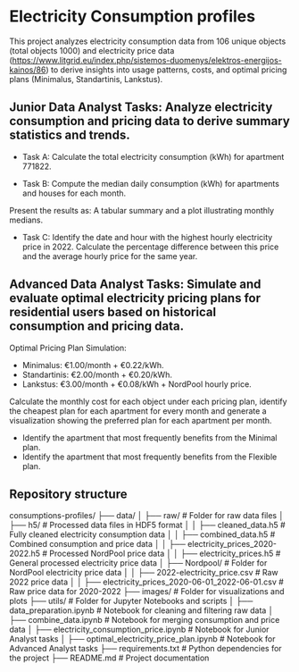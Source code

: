 # Electricity Consumption profiles

This project analyzes electricity consumption data from 106  unique objects (total objects 1000) and electricity price data (https://www.litgrid.eu/index.php/sistemos-duomenys/elektros-energijos-kainos/86) to derive insights into usage patterns, costs, and optimal pricing plans (Minimalus, Standartinis, Lankstus). 


## Junior Data Analyst Tasks: Analyze electricity consumption and pricing data to derive summary statistics and trends.

- Task A: Calculate the total electricity consumption (kWh) for apartment 771822.

- Task B: Compute the median daily consumption (kWh) for apartments and houses for each month.

Present the results as:
A tabular summary and a plot illustrating monthly medians.

- Task C:  Identify the date and hour with the highest hourly electricity price in 2022. Calculate the percentage difference between this price and the average hourly price for the same year.

## Advanced Data Analyst Tasks: Simulate and evaluate optimal electricity pricing plans for residential users based on historical consumption and pricing data.

Optimal Pricing Plan Simulation:

- Minimalus: €1.00/month + €0.22/kWh.
- Standartinis: €2.00/month + €0.20/kWh.
- Lankstus: €3.00/month + €0.08/kWh + NordPool hourly price.

Calculate the monthly cost for each object under each pricing plan, identify the cheapest plan for each apartment for every month and generate a visualization showing the preferred plan for each apartment per month.

- Identify the apartment that most frequently benefits from the Minimal plan.
- Identify the apartment that most frequently benefits from the Flexible plan.

## Repository structure

consumptions-profiles/
├── data/
│   ├── raw/                                    # Folder for raw data files
│   ├── h5/                                     # Processed data files in HDF5 format
│   │   ├── cleaned_data.h5                     # Fully cleaned electricity consumption data
│   │   ├── combined_data.h5                    # Combined consumption and price data
│   │   ├── electricity_prices_2020-2022.h5     # Processed NordPool price data
│   │   ├── electricity_prices.h5               # General processed electricity price data
│   ├── Nordpool/                               # Folder for NordPool electricity price data
│   │   ├── 2022-electricity_price.csv # Raw 2022 price data
│   │   ├── electricity_prices_2020-06-01_2022-06-01.csv # Raw price data for 2020-2022
├── images/                                     # Folder for visualizations and plots
├── utils/                                      # Folder for Jupyter Notebooks and scripts
│   ├── data_preparation.ipynb                  # Notebook for cleaning and filtering raw data
│   ├── combine_data.ipynb                      # Notebook for merging consumption and price data
│   ├── electricity_consumption_price.ipynb     # Notebook for Junior Analyst tasks
│   ├── optimal_electricity_price_plan.ipynb    # Notebook for Advanced Analyst tasks
├── requirements.txt                            # Python dependencies for the project
├── README.md                                   # Project documentation
